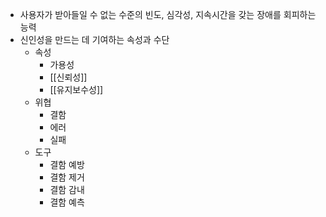 - 사용자가 받아들일 수 없는 수준의 빈도, 심각성, 지속시간을 갖는 장애를 회피하는 능력
- 신인성을 만드는 데 기여하는 속성과 수단
	- 속성
		- 가용성
		- [[신뢰성]]
		- [[유지보수성]]
	- 위협
		- 결함
		- 에러
		- 실패
	- 도구
		- 결함 예방
		- 결함 제거
		- 결함 감내
		- 결함 예측